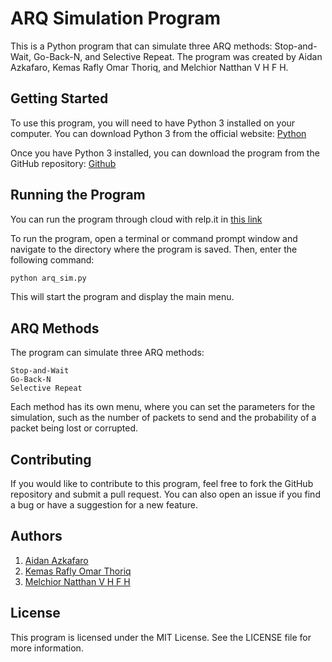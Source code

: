 # ARQ Simulation Program
This is a Python program that can simulate three ARQ methods: Stop-and-Wait, Go-Back-N, and Selective Repeat. The program was created by Aidan Azkafaro, Kemas Rafly Omar Thoriq, and Melchior Natthan V H F H.

## Getting Started
To use this program, you will need to have Python 3 installed on your computer. You can download Python 3 from the official website: [Python](https://www.python.org/downloads/)

Once you have Python 3 installed, you can download the program from the GitHub repository: [Github](https://github.com/aidanazkafaro/ARQ-Simulator)

## Running the Program
You can run the program through cloud with relp.it in [this link](https://replit.com/@MelchiorNatthan/ARQ)

To run the program, open a terminal or command prompt window and navigate to the directory where the program is saved. Then, enter the following command:

```py
python arq_sim.py
```
This will start the program and display the main menu.

## ARQ Methods
The program can simulate three ARQ methods:

```
Stop-and-Wait
Go-Back-N
Selective Repeat
```
Each method has its own menu, where you can set the parameters for the simulation, such as the number of packets to send and the probability of a packet being lost or corrupted.

## Contributing
If you would like to contribute to this program, feel free to fork the GitHub repository and submit a pull request. You can also open an issue if you find a bug or have a suggestion for a new feature.

## Authors
1. [Aidan Azkafaro](https://github.com/aidanazkafaro/)
2. [Kemas Rafly Omar Thoriq](https://github.com/grandier)
3. [Melchior Natthan V H F H](https://github.com/melchiornatthan)

## License
This program is licensed under the MIT License. See the LICENSE file for more information.
